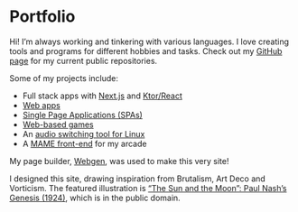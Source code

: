 # Portfolio

Hi! I’m always working and tinkering with various languages. I love creating tools and programs for different hobbies and tasks. Check out my [GitHub page](https://github.com/PeterGrillot) for my current public repositories.

Some of my projects include:

- Full stack apps with [Next.js](https://github.com/PeterGrillot/sonopsis) and [Ktor/React](https://github.com/PeterGrillot/krud-app)
- [Web apps](https://github.com/PeterGrillot/sonopsis)
- [Single Page Applications (SPAs)](https://github.com/PeterGrillot/curses)
- [Web-based games](https://github.com/PeterGrillot/matrx)
- An [audio switching tool for Linux](https://github.com/PeterGrillot/switcher)
- A [MAME front-end](https://github.com/PeterGrillot/veranda) for my arcade

My page builder, [Webgen](https://github.com/PeterGrillot/webgen), was used to make this very site!

I designed this site, drawing inspiration from Brutalism, Art Deco and Vorticism. The featured illustration is [“The Sun and the Moon”: Paul Nash’s Genesis (1924)](https://publicdomainreview.org/collection/paul-nash-genesis/), which is in the public domain.
